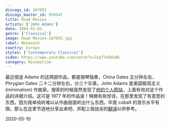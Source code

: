 ```yaml
---
discogs_id: 267055
discogs_master_id: 939547
title: Road Movies
artists: ['John Adams']
date: 2004-01-01
genre: ['Classical']
image: Road Movies-267055.jpg
label: Nonesuch
country: Europe
styles: ['Contemporary Classical']
video: https://www.youtube.com/watch?v=lGqTTeOdzOk
category: Minimalism
---
```

最近很迷 Adams 的这两部作品，都是钢琴独奏，China Gates 五分钟左右，Phrygian Gates 二十二分钟左右，分三个乐章。John Adams 是美国极简主义(minimalism) 作曲家。搜索的时候竟然发现了[他的个人网站](https://www.earbox.com/phrygian-gates-china-gates/)，上面有他对这个作品的详细介绍。这可是 1977 年的作品诶！稍微有些惊讶。在那里发现了有意思的东西，因为我单纯听难以从作曲层面听出什么东西，毕竟 cobalt 的音乐水平有限。那么在这里节选地分享出来吧，并配上我拙劣的[翻译](/note/china-gates-john-adams/)以供参考。

<time>2020-05-10</time>